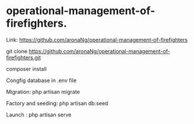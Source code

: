 # operational-management-of-firefighters.

Link: https://github.com/aronaNg/operational-management-of-firefighters

git clone https://github.com/aronaNg/operational-management-of-firefighters.git

composer install

Congfig database in .env file

Migration: php artisan migrate

Factory and seeding: php artisan db:seed

Launch : php artisan serve

